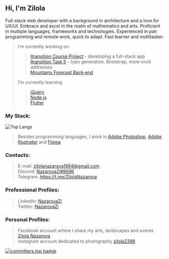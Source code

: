 <h2> Hi, I'm Zilola <br/> </h2>

<p>Full-stack web developer with a background in architecture and a love for UX/UI. Embrace and excel in the realm of mathematics and arts.  Proficient in multiple languages, frameworks and technologies. Experienced in pair programming and remote work, quick to adapt. Fast learner and multitasker.</p>

> I’m currently working on:
> > [Itransition Course Project](https://github.com/Zilola-Nazarova/itransition-courseproject) - developing a full-stack app <br/>
> > [Itransition Task 5](https://github.com/Zilola-Nazarova/itransition-task5) - typo generation, Bootstrap, more vivid addresses <br/>
> > [Mountains Forecast Back-end](https://github.com/Zilola-Nazarova/mountains-forecast-back-end) <br/>
> 
> I’m currently learning
> > [jQuery](https://jquery.com/) <br/>
> > [Node.js](https://nodejs.org/) <br/>
> > [Flutter](https://docs.flutter.dev/)


<h3>My Stack:</h3>

![Top Langs](https://github-readme-stats.vercel.app/api/top-langs/?username=Zilola-Nazarova&layout=compact&show_icons=true&theme=onedark)
>
> Besides programming languages, I work in [Adobe Photoshop](https://www.adobe.com/ru/products/photoshop.html), [Adobe Illustrator](https://www.adobe.com/ru/products/illustrator.html) and [Figma](https://www.figma.com/login)
<!--- <img align='right' src="https://github.com/Zilola-Nazarova/Zilola-Nazarova/assets/61951420/b162c9fc-6e04-40c3-8da4-e97ec4af35c5" width="600"> -->

<h3>Contacts:</h3>

> E-mail: zilolanazarova1994@gmail.com <br/>
> Discord: [NazarovaZi#8696](https://discordapp.com/users/1132805236575187075) <br/>
> Telegram: https://t.me/ZilolaNazarova

<h3>Professional Profiles:</h3>

> LinkedIn: [NazarovaZi](https://linkedin.com/in/zilola-nazarova) <br/>
> Twitter: [NazarovaZi](https://twitter.com/NazarovaZi)

<h3>Personal Profiles:</h3>

> Facebook account where I share my arts, landscapes and events [Zilola Nazarova](https://www.facebook.com/NazarovaZi) <br/>
> Instagram account dedicated to photography [zilola2398](https://www.instagram.com/zilola2398) <br/>

  
[![committers.top badge](https://user-badge.committers.top/uzbekistan/Zilola-Nazarova.svg)](https://user-badge.committers.top/uzbekistan/Zilola-Nazarova)
